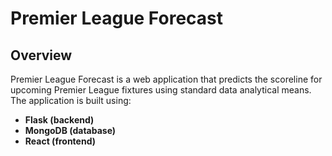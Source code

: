 # Premier League Forecast

## Overview

Premier League Forecast is a web application that predicts the scoreline for upcoming Premier League fixtures using standard data analytical means. The application is built using:

- **Flask (backend)**
- **MongoDB (database)**
- **React (frontend)**

